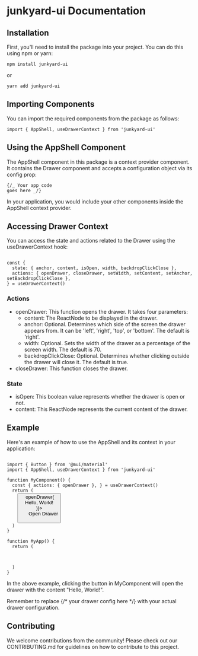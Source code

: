 <h1>junkyard-ui Documentation</h1> 
<h2>Installation</h2> 
<p>First, you'll need to install the package into your project. You can do this using npm or yarn:</p>

<pre><code class="javascript">npm install junkyard-ui</code></pre>

or

<pre><code class="javascript">yarn add junkyard-ui</code></pre>

<h2>Importing Components</h2> 
<p>You can import the required components from the package as follows:</p>

<pre><code class="javascript">import { AppShell, useDrawerContext } from 'junkyard-ui'</code></pre>

<h2>Using the AppShell Component</h2> 
<p>The AppShell component in this package is a context provider component. It contains the Drawer component and accepts a configuration object via its config prop:</p>

<code class="javascript"><AppShell config={config}>{/_ Your app code goes here _/}</AppShell></code>

<p>In your application, you would include your other components inside the AppShell context provider.</p>

<h2>Accessing Drawer Context</h2> 
<p>You can access the state and actions related to the Drawer using the useDrawerContext hook:</p>

<pre><code class="javascript">
const { 
  state: { anchor, content, isOpen, width, backdropClickClose }, 
  actions: { openDrawer, closeDrawer, setWidth, setContent, setAnchor, setBackdropClickClose },
} = useDrawerContext()
</code></pre>

<h3>Actions</h3> 
<ul> 
  <li>openDrawer: This function opens the drawer. It takes four parameters: 
    <ul> 
      <li>content: The ReactNode to be displayed in the drawer.</li> 
      <li>anchor: Optional. Determines which side of the screen the drawer appears from. It can be 'left', 'right', 'top', or 'bottom'. The default is 'right'.</li> 
      <li>width: Optional. Sets the width of the drawer as a percentage of the screen width. The default is 70.</li> 
      <li>backdropClickClose: Optional. Determines whether clicking outside the drawer will close it. The default is true.</li> 
    </ul> 
  </li> 
  <li>closeDrawer: This function closes the drawer.</li> 
</ul>

<h3>State</h3> 
<ul> 
  <li>isOpen: This boolean value represents whether the drawer is open or not.</li> 
  <li>content: This ReactNode represents the current content of the drawer.</li> 
</ul>

<h2>Example</h2> 
<p>Here's an example of how to use the AppShell and its context in your application:</p>

<pre><code class="javascript">
import { Button } from '@mui/material'
import { AppShell, useDrawerContext } from 'junkyard-ui'

function MyComponent() {
  const { actions: { openDrawer }, } = useDrawerContext()
  return (
    <Button onClick={() => openDrawer(<div>Hello, World!</div>)}>
      Open Drawer
    </Button>
  )
}

function MyApp() {
  return (
    <AppShell config={ { /* your drawer config here */ } } >
      <MyComponent />
    </AppShell>
  )
}
</code></pre>

<p>In the above example, clicking the button in MyComponent will open the drawer with the content "Hello, World!".</p> 
<p>Remember to replace {/* your drawer config here */} with your actual drawer configuration.</p>

<h2>Contributing</h2> 
<p>We welcome contributions from the community! Please check out our CONTRIBUTING.md for guidelines on how to contribute to this project.</p>
